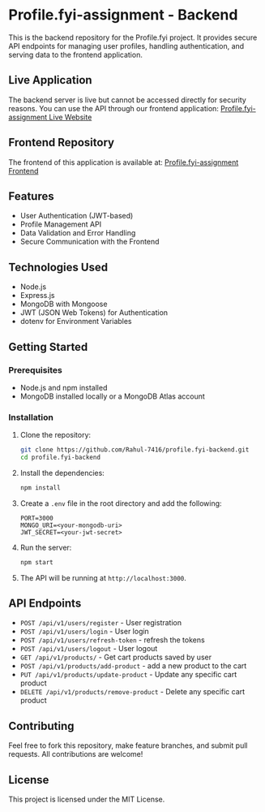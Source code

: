 # Profile.fyi-assignment - Backend

This is the backend repository for the Profile.fyi project. It provides secure API endpoints for managing user profiles, handling authentication, and serving data to the frontend application.

## Live Application

The backend server is live but cannot be accessed directly for security reasons. You can use the API through our frontend application: [Profile.fyi-assignment Live Website](https://profile-fyi-assignment-uf6f.onrender.com)

## Frontend Repository

The frontend of this application is available at: [Profile.fyi-assignment Frontend](https://github.com/Rahul-7416/profile.fyi-assignment)

## Features

- User Authentication (JWT-based)
- Profile Management API
- Data Validation and Error Handling
- Secure Communication with the Frontend

## Technologies Used

- Node.js
- Express.js
- MongoDB with Mongoose
- JWT (JSON Web Tokens) for Authentication
- dotenv for Environment Variables

## Getting Started

### Prerequisites

- Node.js and npm installed
- MongoDB installed locally or a MongoDB Atlas account

### Installation

1. Clone the repository:
    ```bash
    git clone https://github.com/Rahul-7416/profile.fyi-backend.git
    cd profile.fyi-backend
    ```

2. Install the dependencies:
    ```bash
    npm install
    ```

3. Create a `.env` file in the root directory and add the following:
    ```env
    PORT=3000
    MONGO_URI=<your-mongodb-uri>
    JWT_SECRET=<your-jwt-secret>
    ```

4. Run the server:
    ```bash
    npm start
    ```

5. The API will be running at `http://localhost:3000`.

## API Endpoints

- `POST /api/v1/users/register` - User registration
- `POST /api/v1/users/login` - User login
- `POST /api/v1/users/refresh-token` - refresh the tokens
- `POST /api/v1/users/logout` - User logout
- `GET /api/v1/products/` - Get cart products saved by user
- `POST /api/v1/products/add-product` - add a new product to the cart
- `PUT /api/v1/products/update-product` - Update any specific cart product
- `DELETE /api/v1/products/remove-product` - Delete any specific cart product

## Contributing

Feel free to fork this repository, make feature branches, and submit pull requests. All contributions are welcome!

## License

This project is licensed under the MIT License.

